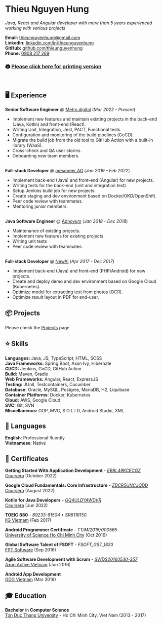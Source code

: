 # Thieu Nguyen Hung
*Java, React and Angular developer with more than 5 years experienced working with various projects*<br>

**Email:** [thieunguyenhung@gmail.com](mailto:thieunguyenhung@gmail.com)<br>
**LinkedIn:** [linkedin.com/in/thieunguyenhung](https://www.linkedin.com/in/thieunguyenhung/)<br>
**GitHub:** [github.com/thieunguyenhung](https://thieunguyenhung.github.io)<br>
**Phone:** [0908 217 269](tel:+84908217269)<br>

### 🖨 [Please click here for printing version](https://thieunguyenhung.github.io/pdf-version)
<br>

## 🖥 Experience

**Senior Software Engineer** @ [Metro.digital](https://metro.digital/) (*Mar 2022 - Present*)
- Implement new features and maintain existing projects in the back-end (Java, Kotlin) and front-end (React).
- Writing Unit, Integration, Jest, PACT, Functional tests.
- Configuration and monitoring of the build pipelines (GoCD).
- Migrate the build job from the old tool to GitHub Action with a built-in library (WaaS).
- Cross-check and QA user stories.
- Onboarding new team members.
<br><br>

**Full-stack Developer** @ [mesoneer AG](https://www.mesoneer.io/en/) (*Jan 2019 - Feb 2022*)
- Implement back-end (Java) and front-end (Angular) for new projects.
- Writing tests for the back-end (unit and integration test).
- Setup Jenkins build job for new projects.
- Create staging and dev environment based on Docker/OKD/OpenShift.
- Peer code review with teammates.
- Mentoring junior members.
<br><br>

**Java Software Engineer** @ [Adnovum](https://www.adnovum.vn/en/vn/) (*Jan 2018 - Dec 2018*)
- Maintenance of existing projects.
- Implement new features for existing projects.
- Writing unit tests
- Peer code review with teammates.
<br><br>

**Full-stack Developer** @ [NewAI](https://newai.vn/) (*Apr 2017 - Dec 2017*)
- Implement back-end (Java) and front-end (PHP/Android) for new projects.
- Create and deploy demo and dev environment based on Google Cloud (Kubernetes).
- Optimize model for extracting text from photos (OCR).
- Optimize result layout in PDF for end-user.

## 📦 Projects
Please check the [Projects](https://thieunguyenhung.github.io/projects) page

## ⭐ Skills
**Languages:** Java, JS, TypeScript, HTML, SCSS<br>
**Java Frameworks:** Spring Boot, Axon Ivy, Hibernate<br>
**CI/CD:** Jenkins, GoCD, GitHub Action<br>
**Build:** Maven, Gradle<br>
**Web Frameworks:** Angular, React, ExpressJS<br>
**Testing:** JUnit, Testcontainers, Cucumber<br>
**Database:** Oracle, MySQL, Postgres, MariaDB, H2, Liquibase<br>
**Container Platforms:** Docker, Kubernetes<br>
**Cloud:** AWS, Google Cloud<br>
**SVC:** Git, SVN<br>
**Miscellaneous:** OOP, MVC, S.O.L.I.D, Android Studio, XML

## 💬 Languages
**English**: Professional fluently<br>
**Vietnamese**: Native

## 📜 Certificates
**Getting Started With Application Development** - *[EB8L49KCECGZ](https://www.coursera.org/account/accomplishments/certificate/EB8L49KCECGZ)*<br>
[Coursera](https://www.coursera.org/) (October 2022)

**Google Cloud Fundamentals: Core Infrastructure** - *[ZDCR5UNCJQDD](https://www.coursera.org/account/accomplishments/certificate/ZDCR5UNCJQDD)*<br>
[Coursera](https://www.coursera.org/) (August 2022)

**Kotlin for Java Developers** - *[GQ4ULDYAWDVR](https://www.coursera.org/account/accomplishments/certificate/GQ4ULDYAWDVR)*<br>
[Coursera](https://www.coursera.org/) (Jun 2022)

**TOEIC 880** - *89233-61504 • SR811R150*<br>
[IIG Vietnam](https://iigvietnam.com/en/) (Feb 2017)

**Android Programmer Certificate** - *TT/M/2016/000565*<br>
[University of Science Ho Chi Minh City](https://csc.edu.vn/) (Oct 2016)

**Global Software Talent of FSOFT** - *FSOFT_GST_1833*<br>
[FPT Software](https://gst.fsoft.com.vn/info/global-software-developer.html) (Sep 2016)

**Agile Software Development with Scrum** - *[SWDS20160530-357](https://verified.cv/en/verify/05020516275345)*<br>
[Axon Active Vietnam](https://www.axonactive.com/) (Jun 2016)

**Android App Development**<br>
[GDG Vietnam](https://gdg.community.dev/gdg-ho-chi-minh-city/) (Mar 2016)

## 🎓 Education
**Bachelor** in **Computer Science**<br>
[Ton Duc Thang University](https://tdtu.edu.vn/) - Ho Chi Minh City, Viet Nam (2013 - 2017)
